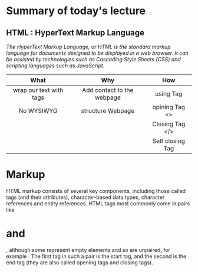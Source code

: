 # Summary of today's lecture

## HTML : HyperText Markup Language

*The HyperText Markup Language, or HTML is the standard markup language for documents designed to be displayed in a web browser. It can be assisted by technologies such as Cascading Style Sheets (CSS) and scripting languages such as JavaScript.*

| What | Why | How
| :---: | :---: | :---:
| wrap our text with tags | Add contact to the webpage | using Tag
| No WYSIWYG | structure Webpage | opining Tag <>
|  |  | Closing Tag </>
|  |  | Self closing Tag

# Markup  
HTML markup consists of several key components, including those called tags (and their attributes), character-based data types, character references and entity references. HTML tags most commonly come in pairs like **<h1>** and **</h1>**, although some represent empty elements and so are unpaired, for example **<img>**. The first tag in such a pair is the start tag, and the second is the end tag (they are also called opening tags and closing tags).